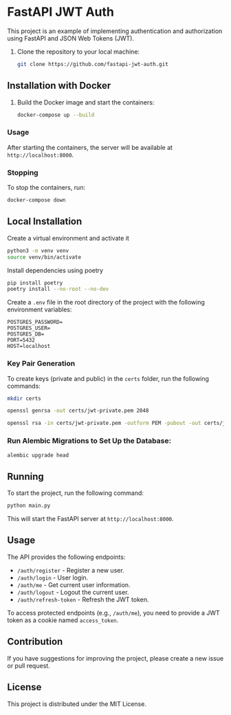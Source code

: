 # FastAPI JWT Auth

This project is an example of implementing authentication and authorization using FastAPI and JSON Web Tokens (JWT).

1. Clone the repository to your local machine:

   ```bash
   git clone https://github.com/fastapi-jwt-auth.git
   ```

## Installation with Docker

1. Build the Docker image and start the containers:

   ```bash
   docker-compose up --build
   ```

### Usage

After starting the containers, the server will be available at `http://localhost:8000`.

### Stopping

To stop the containers, run:

```bash
docker-compose down
```

## Local Installation

Create a virtual environment and activate it

```bash
python3 -m venv venv
source venv/bin/activate
```

Install dependencies using poetry

```bash
pip install poetry
poetry install --no-root --no-dev
```

Create a `.env` file in the root directory of the project with the following environment variables:

   ```env
   POSTGRES_PASSWORD=
   POSTGRES_USER=
   POSTGRES_DB=
   PORT=5432
   HOST=localhost
   ```

### Key Pair Generation

To create keys (private and public) in the `certs` folder, run the following commands:

```bash
mkdir certs

openssl genrsa -out certs/jwt-private.pem 2048

openssl rsa -in certs/jwt-private.pem -outform PEM -pubout -out certs/jwt-public.pem
```

### Run Alembic Migrations to Set Up the Database:

```bash
alembic upgrade head
```

## Running

To start the project, run the following command:

```bash
python main.py
```

This will start the FastAPI server at `http://localhost:8000`.

## Usage

The API provides the following endpoints:

- `/auth/register` - Register a new user.
- `/auth/login` - User login.
- `/auth/me` - Get current user information.
- `/auth/logout` - Logout the current user.
- `/auth/refresh-token` - Refresh the JWT token.

To access protected endpoints (e.g., `/auth/me`), you need to provide a JWT token as a cookie named `access_token`.

## Contribution

If you have suggestions for improving the project, please create a new issue or pull request.

## License

This project is distributed under the MIT License.
